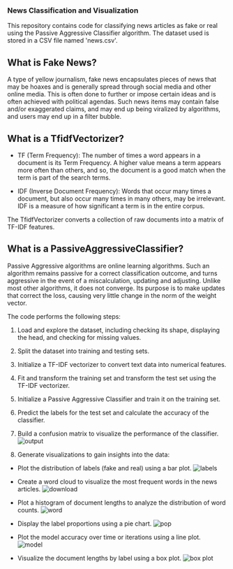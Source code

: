 ### News Classification and Visualization

This repository contains code for classifying news articles as fake or real using the Passive Aggressive Classifier algorithm. The dataset used is stored in a CSV file named 'news.csv'. 

## What is Fake News?
A type of yellow journalism, fake news encapsulates pieces of news that may be hoaxes and is generally spread through social media and other online media. This is often done to further or impose certain ideas and is often achieved with political agendas. Such news items may contain false and/or exaggerated claims, and may end up being viralized by algorithms, and users may end up in a filter bubble.

## What is a TfidfVectorizer?
- TF (Term Frequency): The number of times a word appears in a document is its Term Frequency. A higher value means a term appears more often than others, and so, the document is a good match when the term is part of the search terms.

- IDF (Inverse Document Frequency): Words that occur many times a document, but also occur many times in many others, may be irrelevant. IDF is a measure of how significant a term is in the entire corpus.

The TfidfVectorizer converts a collection of raw documents into a matrix of TF-IDF features.

## What is a PassiveAggressiveClassifier?
Passive Aggressive algorithms are online learning algorithms. Such an algorithm remains passive for a correct classification outcome, and turns aggressive in the event of a miscalculation, updating and adjusting. Unlike most other algorithms, it does not converge. Its purpose is to make updates that correct the loss, causing very little change in the norm of the weight vector.

The code performs the following steps:

1. Load and explore the dataset, including checking its shape, displaying the head, and checking for missing values.
2. Split the dataset into training and testing sets.
3. Initialize a TF-IDF vectorizer to convert text data into numerical features.
4. Fit and transform the training set and transform the test set using the TF-IDF vectorizer.
5. Initialize a Passive Aggressive Classifier and train it on the training set.
6. Predict the labels for the test set and calculate the accuracy of the classifier.
7. Build a confusion matrix to visualize the performance of the classifier.
![output](https://github.com/saqib772/Artifical-Intelligence-Projects/assets/121972215/ddf1faae-fa94-4f03-8685-a52c1bda9bd9)

8. Generate visualizations to gain insights into the data:
- Plot the distribution of labels (fake and real) using a bar plot.
![labels](https://github.com/saqib772/Artifical-Intelligence-Projects/assets/121972215/3951f02d-cc56-4f10-aa13-d4ede14b6199)

- Create a word cloud to visualize the most frequent words in the news articles.
![download](https://github.com/saqib772/Artifical-Intelligence-Projects/assets/121972215/dc779d95-95f9-4ad1-ae3a-d77d4ecea914)

- Plot a histogram of document lengths to analyze the distribution of word counts.
![word](https://github.com/saqib772/Artifical-Intelligence-Projects/assets/121972215/e40029c9-5185-4b7b-8707-c0f08b90d275)

- Display the label proportions using a pie chart.
![pop](https://github.com/saqib772/Artifical-Intelligence-Projects/assets/121972215/eeb6f168-cb6f-45c8-8e45-bede5b4d4c0a)

- Plot the model accuracy over time or iterations using a line plot.
![model](https://github.com/saqib772/Artifical-Intelligence-Projects/assets/121972215/c4ff2008-fdb4-44e9-a93b-a5413f6adcf9)

- Visualize the document lengths by label using a box plot.
![box plot](https://github.com/saqib772/Artifical-Intelligence-Projects/assets/121972215/0d3aa143-f200-40a6-8cec-22e8e94e828d)
